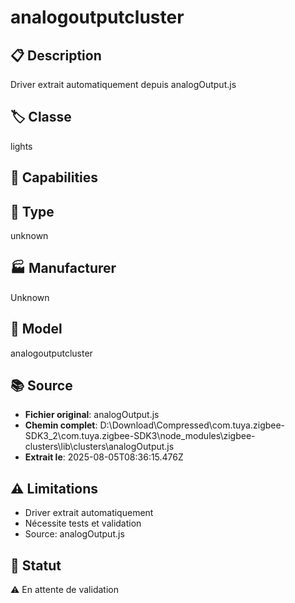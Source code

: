 # analogoutputcluster

## 📋 Description
Driver extrait automatiquement depuis analogOutput.js

## 🏷️ Classe
lights

## 🔧 Capabilities


## 📡 Type
unknown

## 🏭 Manufacturer
Unknown

## 📱 Model
analogoutputcluster

## 📚 Source
- **Fichier original**: analogOutput.js
- **Chemin complet**: D:\Download\Compressed\com.tuya.zigbee-SDK3_2\com.tuya.zigbee-SDK3\node_modules\zigbee-clusters\lib\clusters\analogOutput.js
- **Extrait le**: 2025-08-05T08:36:15.476Z

## ⚠️ Limitations
- Driver extrait automatiquement
- Nécessite tests et validation
- Source: analogOutput.js

## 🚀 Statut
⚠️ En attente de validation
